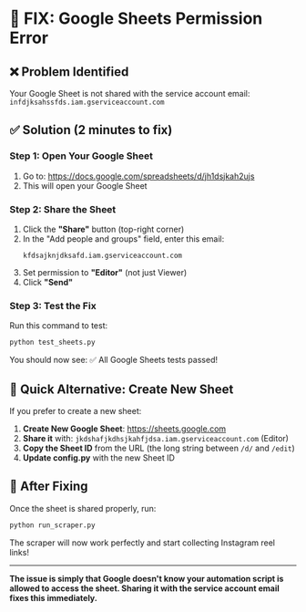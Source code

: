 # 🔧 FIX: Google Sheets Permission Error

## ❌ Problem Identified
Your Google Sheet is not shared with the service account email: `infdjksahssfds.iam.gserviceaccount.com`

## ✅ Solution (2 minutes to fix)

### Step 1: Open Your Google Sheet
1. Go to: https://docs.google.com/spreadsheets/d/jh1dsjkah2ujs
2. This will open your Google Sheet

### Step 2: Share the Sheet
1. Click the **"Share"** button (top-right corner)
2. In the "Add people and groups" field, enter this email:
   ```
   kfdsajknjdksafd.iam.gserviceaccount.com
   ```
3. Set permission to **"Editor"** (not just Viewer)
4. Click **"Send"**

### Step 3: Test the Fix
Run this command to test:
```bash
python test_sheets.py
```

You should now see: ✅ All Google Sheets tests passed!

## 🎯 Quick Alternative: Create New Sheet

If you prefer to create a new sheet:

1. **Create New Google Sheet**: https://sheets.google.com
2. **Share it** with: `jkdshafjkdhsjkahfjdsa.iam.gserviceaccount.com` (Editor)
3. **Copy the Sheet ID** from the URL (the long string between `/d/` and `/edit`)
4. **Update config.py** with the new Sheet ID

## 🚀 After Fixing

Once the sheet is shared properly, run:
```bash
python run_scraper.py
```

The scraper will now work perfectly and start collecting Instagram reel links!

---
**The issue is simply that Google doesn't know your automation script is allowed to access the sheet. Sharing it with the service account email fixes this immediately.**
